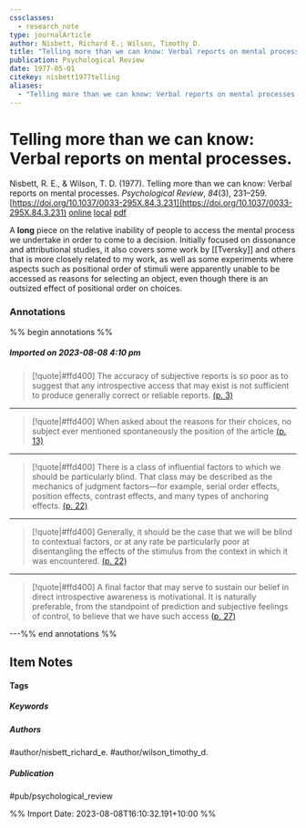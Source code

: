 ```yaml
---
cssclasses:
  - research_note
type: journalArticle
author: Nisbett, Richard E.; Wilson, Timothy D.
title: "Telling more than we can know: Verbal reports on mental processes."
publication: Psychological Review
date: 1977-05-01
citekey: nisbett1977telling
aliases:
  - "Telling more than we can know: Verbal reports on mental processes."
---
```


# Telling more than we can know: Verbal reports on mental processes.

Nisbett, R. E., & Wilson, T. D. (1977). Telling more than we can know: Verbal reports on mental processes. _Psychological Review_, _84_(3), 231–259. [https://doi.org/10.1037/0033-295X.84.3.231](https://doi.org/10.1037/0033-295X.84.3.231)
[online](http://zotero.org/users/local/kZl3QdXV/items/HPIXBHUB) [local](zotero://select/library/items/HPIXBHUB) [pdf](file:///home/gjc216/Zotero/storage/M9RG3KDY/Nisbett%20and%20Wilson%20-%201977%20-%20Telling%20more%20than%20we%20can%20know%20Verbal%20reports%20on%20m.pdf)
 
 A **long** piece on the relative inability of people to access the mental process we undertake in order to come to a decision. Initially focused on dissonance and attributional studies, it also covers some work by [[Tversky]] and others that is more closely related to my work, as well as some experiments where aspects such as positional order of stimuli were apparently unable to be accessed as reasons for selecting an object, even though there is an outsized effect of positional order on choices.
 
### Annotations

%% begin annotations %%
##### Imported on 2023-08-08 4:10 pm
>[!quote|#ffd400]
>The accuracy of subjective reports is so poor as to suggest that any introspective access that may exist is not sufficient to produce generally correct or reliable reports. [(p. 3)](zotero://open-pdf/library/items/M9RG3KDY?page=3&annotation=S3IXR9DV)

---
>[!quote|#ffd400]
>When asked about the reasons for their choices, no subject ever mentioned spontaneously the position of the article [(p. 13)](zotero://open-pdf/library/items/M9RG3KDY?page=13&annotation=W4GD6UDK)

---
>[!quote|#ffd400]
>There is a class of influential factors to which we should be particularly blind. That class may be described as the mechanics of judgment factors—for example, serial order effects, position effects, contrast effects, and many types of anchoring effects. [(p. 22)](zotero://open-pdf/library/items/M9RG3KDY?page=22&annotation=DD4TPPGB)

---
>[!quote|#ffd400]
>Generally, it should be the case that we will be blind to contextual factors, or at any rate be particularly poor at disentangling the effects of the stimulus from the context in which it was encountered. [(p. 22)](zotero://open-pdf/library/items/M9RG3KDY?page=22&annotation=Q9YBCG7R)

---
>[!quote|#ffd400]
>A final factor that may serve to sustain our belief in direct introspective awareness is motivational. It is naturally preferable, from the standpoint of prediction and subjective feelings of control, to believe that we have such access [(p. 27)](zotero://open-pdf/library/items/M9RG3KDY?page=27&annotation=RJW58WP6)

---%% end annotations %%

## Item Notes

#### Tags

##### Keywords

##### Authors

#author/nisbett_richard_e. #author/wilson_timothy_d.

##### Publication

#pub/psychological_review


%% Import Date: 2023-08-08T16:10:32.191+10:00 %%
